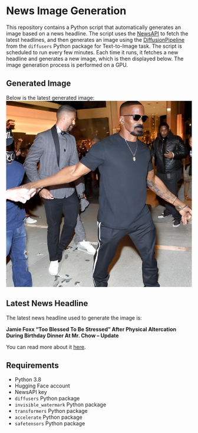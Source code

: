 # News Image Generation
This repository contains a Python script that automatically generates an image based on a news headline. The script uses the [NewsAPI](https://newsapi.org/) to fetch the latest headlines, and then generates an image using the [DiffusionPipeline](https://github.com/huggingface/diffusers) from the `diffusers` Python package for Text-to-Image task.
The script is scheduled to run every few minutes. Each time it runs, it fetches a new headline and generates a new image, which is then displayed below. The image generation process is performed on a GPU.

## Generated Image
Below is the latest generated image:
![Generated Image](image.png)

## Latest News Headline
The latest news headline used to generate the image is:

**Jamie Foxx “Too Blessed To Be Stressed” After Physical Altercation During Birthday Dinner At Mr. Chow – Update**

You can read more about it [here](https://news.google.com/rss/articles/CBMirAFBVV95cUxPdzlnbUtONzJYeUdlMTBzT25sR08wd3hhbWdfR1FFUm1faTZ4V3NmZ2JySjN2c1J4SUtUNm9za015VWJ1aDNlTDc4R3BJaS0zUGhRMUo2QmxmODdwLUUxeElRVmVzWFlyMnNfcGxPQzI4SE85S0EtaWNHRVBYRFFETnZxdWd0VzVXWGpiNXFHQ1NKODgtUVRGU2RTQTZHVUJrRmNmTTJEU1NOZTdO?oc=5).

## Requirements
- Python 3.8
- Hugging Face account
- NewsAPI key
- `diffusers` Python package
- `invisible_watermark` Python package
- `transformers` Python package
- `accelerate` Python package
- `safetensors` Python package
